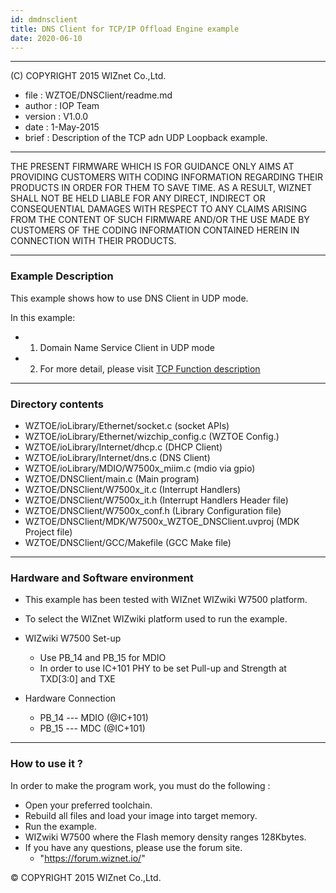 ```yaml
---
id: dmdnsclient
title: DNS Client for TCP/IP Offload Engine example
date: 2020-06-10
--- 
```


******************************************************************************
(C) COPYRIGHT 2015 WIZnet Co.,Ltd.

  * file    : WZTOE/DNSClient/readme.md
  * author  : IOP Team
  * version : V1.0.0
  * date    : 1-May-2015
  * brief   : Description of the TCP adn UDP Loopback example.
******************************************************************************
THE PRESENT FIRMWARE WHICH IS FOR GUIDANCE ONLY AIMS AT PROVIDING CUSTOMERS WITH CODING INFORMATION REGARDING THEIR PRODUCTS IN ORDER FOR THEM TO SAVE TIME. AS A RESULT, WIZNET SHALL NOT BE HELD LIABLE FOR ANY DIRECT, INDIRECT OR CONSEQUENTIAL DAMAGES WITH RESPECT TO ANY CLAIMS ARISING FROM THE CONTENT OF SUCH FIRMWARE AND/OR THE USE MADE BY CUSTOMERS OF THE CODING INFORMATION CONTAINED HEREIN IN CONNECTION WITH THEIR PRODUCTS.
******************************************************************************

### Example Description

This example shows how to use DNS Client in UDP mode.

In this example:

  - 1) Domain Name Service Client in UDP mode
  - 2) For more detail, please visit [TCP Function description](tcp-function.md)
______________________________________________________________________________

### Directory contents

  - WZTOE/ioLibrary/Ethernet/socket.c                     (socket APIs)
  - WZTOE/ioLibrary/Ethernet/wizchip_config.c             (WZTOE Config.)
  - WZTOE/ioLibrary/Internet/dhcp.c                       (DHCP Client)
  - WZTOE/ioLibrary/Internet/dns.c                        (DNS Client)
  - WZTOE/ioLibrary/MDIO/W7500x_miim.c                    (mdio via gpio)
  - WZTOE/DNSClient/main.c                                (Main program)
  - WZTOE/DNSClient/W7500x_it.c                           (Interrupt Handlers)
  - WZTOE/DNSClient/W7500x_it.h                           (Interrupt Handlers Header file)
  - WZTOE/DNSClient/W7500x_conf.h                         (Library Configuration file)
  - WZTOE/DNSClient/MDK/W7500x_WZTOE_DNSClient.uvproj  (MDK Project file)
  - WZTOE/DNSClient/GCC/Makefile                          (GCC Make file)
______________________________________________________________________________

### Hardware and Software environment 

  - This example has been tested with WIZnet WIZwiki W7500 platform.
  - To select the WIZnet WIZwiki platform used to run the example.

  - WIZwiki W7500 Set-up
    - Use PB_14 and PB_15 for MDIO
    - In order to use IC+101 PHY to be set Pull-up and Strength at TXD[3:0] and TXE
    
  - Hardware Connection
    - PB_14 --- MDIO (@IC+101)
	- PB_15 --- MDC  (@IC+101)
  
______________________________________________________________________________

### How to use it ? 

In order to make the program work, you must do the following :

 - Open your preferred toolchain.
 - Rebuild all files and load your image into target memory.
 - Run the example.
 - WIZwiki W7500 where the Flash memory density ranges 128Kbytes.
 - If you have any questions, please use the forum site.
   - "https://forum.wiznet.io/"

&copy; COPYRIGHT 2015 WIZnet Co.,Ltd.
